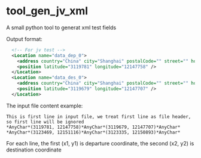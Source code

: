 # tool_gen_jv_xml
A small python tool to generat xml test fields  

Output format:  
```xml
  <!-- For jv test -->
  <Location name="data_dep_0">
    <address country="China" city="Shanghai" postalCode="" street="" houseNumber="" crossing="" />
    <position latitude="3119781" longitude="12147758" />
  </Location>
  <Location name="data_des_0">
    <address country="China" city="Shanghai" postalCode="" street="" houseNumber="" crossing="" />
    <position latitude="3119679" longitude="12147707" />
  </Location>
```

The input file content example:  
```
This is first line in input file, we treat first line as file header, so first line will be ignored
*AnyChar*(3119781, 12147758)*AnyChar*(3119679, 12147707)*AnyChar*
*AnyChar*(3123469, 12151116)*AnyChar*(3123335, 12150893)*AnyChar*
```
For each line, the first (x1, y1) is departure coordinate, the second (x2, y2) is destination coordinate  

